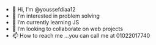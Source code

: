 - 👋 Hi, I’m @youssefdiaa12
- 👀 I’m interested in problem solving
- 🌱 I’m currently learning JS
- 💞️ I’m looking to collaborate on web projects
- 📫 How to reach me ...you can call me at 01022017740

<!---
youssefdiaa12/youssefdiaa12 is a ✨ special ✨ repository because its `README.md` (this file) appears on your GitHub profile.
You can click the Preview link to take a look at your changes.
--->
